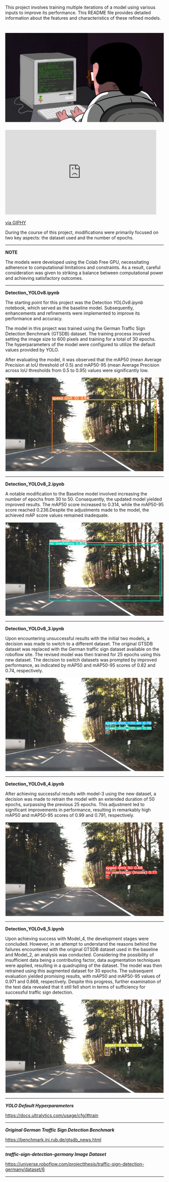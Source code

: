 This project involves training multiple iterations of a model using various inputs to improve its performance. This README file provides detailed information about the features and characteristics of these refined models.

![](../images/coder.gif )
=======
<iframe src="https://giphy.com/embed/ZVik7pBtu9dNS" width="480" height="268" frameBorder="0" class="giphy-embed" allowFullScreen></iframe><p><a href="https://giphy.com/gifs/life-interesting-footage-ZVik7pBtu9dNS">via GIPHY</a></p>


During the course of this project, modifications were primarily focused on two key aspects: the dataset used and the number of epochs. 


---

**NOTE**

The models were developed using the Colab Free GPU, necessitating adherence to computational limitations and constraints. As a result, careful consideration was given to striking a balance between computational power and achieving satisfactory outcomes.

---

**Detection_YOLOv8.ipynb**

The starting point for this project was the Detection *YOLOv8.ipynb* notebook, which served as the baseline model. Subsequently, enhancements and refinements were implemented to improve its performance and accuracy.

The model in this project was trained using the German Traffic Sign Detection Benchmark (GTSDB) dataset. The training process involved setting the image size to 600 pixels and training for a total of 30 epochs. The hyperparameters of the model were configured to utilize the default values provided by YOLO.

After evaluating the model, it was observed that the mAP50 (mean Average Precision at IoU threshold of 0.5) and mAP50-95 (mean Average Precision across IoU thresholds from 0.5 to 0.95) values were significantly low. 

![Baseline Model Result](../images/00026_baseline.jpg )


---

**Detection_YOLOv8_2.ipynb**

A notable modification to the Baseline model involved increasing the number of epochs from 30 to 50. Consequently, the updated model yielded improved results. The mAP50 score increased to 0.314, while the mAP50-95 score reached 0.236.Despite the adjustments made to the model, the achieved mAP score values remained inadequate.

![Model-2 Result](../images/00026_model_2.jpg )


---
**Detection_YOLOv8_3.ipynb**

Upon encountering unsuccessful results with the initial two models, a decision was made to switch to a different dataset. The original GTSDB dataset was replaced with the German traffic sign dataset available on the roboflow site. The revised model was then trained for 25 epochs using this new dataset. The decision to switch datasets was prompted by improved performance, as indicated by mAP50 and mAP50-95 scores of 0.82 and 0.74, respectively.

![Model-4 Result](../images/00026_model_3.jpg )

---
**Detection_YOLOv8_4.ipynb**

After achieving successful results with model-3 using the new dataset, a decision was made to retrain the model with an extended duration of 50 epochs, surpassing the previous 25 epochs. This adjustment led to significant improvements in performance, resulting in remarkably high mAP50 and mAP50-95 scores of 0.99 and 0.791, respectively.

![Model-4 Result](../images/00026_model_4.jpg )


---
**Detection_YOLOv8_5.ipynb**

Upon achieving success with Model_4, the development stages were concluded. However, in an attempt to understand the reasons behind the failures encountered with the original GTSDB dataset used in the baseline and Model_2, an analysis was conducted. Considering the possibility of insufficient data being a contributing factor, data augmentation techniques were applied, resulting in a quadrupling of the dataset. The model was then retrained using this augmented dataset for 30 epochs. The subsequent evaluation yielded promising results, with mAP50 and mAP50-95 values of 0.971 and 0.868, respectively. Despite this progress, further examination of the test data revealed that it still fell short in terms of sufficiency for successful traffic sign detection.

![Model-5 Result](../images/00026_model_5.jpg )


---
***YOLO Default Hyperparameters***

https://docs.ultralytics.com/usage/cfg/#train

---

***Original German Traffic Sign Detection Benchmark***

https://benchmark.ini.rub.de/gtsdb_news.html

---

***traffic-sign-detection-germany Image Dataset***

https://universe.roboflow.com/projectthesis/traffic-sign-detection-germany/dataset/6

---
